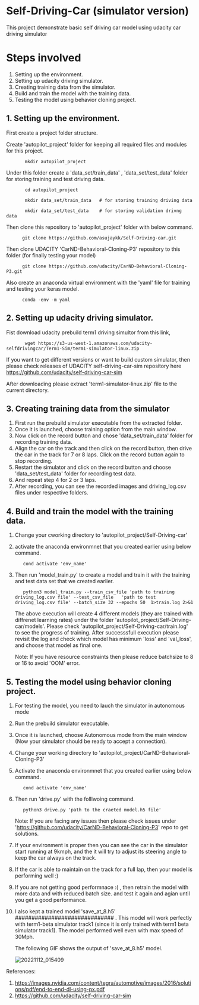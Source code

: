 # Self-Driving-Car (simulator version)
This project demonstrate basic self driving car model using udacity car driving simulator

# Steps involved
  1. Setting up the environment. 
  2. Setting up udacity driving simulator.
  3. Creating training data from the simulator.
  4. Build and train the model with the training data.
  5. Testing the model using behavior cloning project.
  
## 1. Setting up the environment.
   First create a project folder structure.   
   
   Create 'autopilot_project' folder for keeping all required files and modules for this project.
           
           mkdir autopilot_project 
   Under this folder create a 'data_set/train_data' , 'data_set/test_data'  folder for storing training and test driving data. 
           
           cd autopilot_project  
           
           mkdir data_set/train_data   # for storing training driving data 
           
           mkdir data_set/test_data    # for storing validation drivng data  
          
   Then clone this repository to 'autopilot_project' folder with below command.  
    
          git clone https://github.com/asujaykk/Self-Driving-car.git 
    
   Then clone UDACITY 'CarND-Behavioral-Cloning-P3' repository to this folder (for finally testing your model)   
          
          git clone https://github.com/udacity/CarND-Behavioral-Cloning-P3.git 
          
   Also create an anaconda virtual environment with the 'yaml'  file for training and testing your keras model.  
   
          conda -env -m yaml   
    
## 2. Setting up udacity driving simulator.    
   
   Fist download udacity prebuild term1 driving simultor from this link, 
   
           wget https://s3-us-west-1.amazonaws.com/udacity-selfdrivingcar/Term1-Sim/term1-simulator-linux.zip
           
   If you want to get different versions or want to build custom simulator, then please check releases of UDACITY self-driving-car-sim repository here https://github.com/udacity/self-driving-car-sim
   
   After downloading please extract 'term1-simulator-linux.zip' file to the current directory.
   
   
##  3. Creating training data from the simulator
   
   1. First run the prebuild simulator executable from the extracted folder.
   2. Once it is launched, choose training option from the main window.
   3. Now click on the record button and chose 'data_set/train_data' folder for recording training data.
   4. Align the car on the track and then click on the record button, then drive the car in the track for 7 or 8 laps. Click on the record button again to stop recording.
   5. Restart the simulator and  click on the record button and choose 'data_set/test_data' folder for recording test data.
   6. And repeat step 4 for 2 or 3 laps.
   7. After recording, you can see the recorded images and driving_log.csv files under respective folders.

## 4. Build and train the model with the training data.
   1. Change your cworking directory to 'autopilot_project/Self-Driving-car'
   2. activate the anaconda environmnet that you created earlier using below command.

             cond activate 'env_name'
   3. Then run 'model_train.py' to create a model and train it with the training and test data set that we created earlier. 
       
             python3 model_train.py --train_csv_file 'path to training driving_log.csv file' --test_csv_file   'path to test driving_log.csv file' --batch_size 32 --epochs 50  1>train.log 2>&1
             
      The above execution will create 4 different models (they are trained with diffrenet learning rates) under the folder 'autopilot_project/Self-Driving-car/models'. Please check 'autopilot_project/Self-Driving-car/train.log' to see the progress of training. After successsfull execution please revisit the log and check which model has minimum  'loss' and 'val_loss', and choose that model as final one.
      
      Note: If you have resource constraints then please reduce batchsize to 8 or 16 to avoid 'OOM' error.
      
   
             
##  5. Testing the model using behavior cloning project.

   1. For testing the model, you need to lauch the simulator in autonomous mode 
   2. Run the prebuild simulator executable.
   3. Once it is launched, choose Autonomous mode from the main window (Now your simulator should be ready to accept a connection).
   4. Change your working directory to 'autopilot_project/CarND-Behavioral-Cloning-P3'
   5. Activate the anaconda environmnet that you created earlier using below command.

             cond activate 'env_name'
   6. Then run 'drive.py' with the folllwoing command.
   
             python3 drive.py 'path to the craeted model.h5 file'
        Note: If you are facing any issues then please check issues under 'https://github.com/udacity/CarND-Behavioral-Cloning-P3' repo to get solutions.  
   7. If your environment is proper then you can see the car in the simulator start running at 9kmph, and the it will try to adjust its steering angle to keep the car always on the track. 
   8. If the car is able to maintain on the track for a full lap, then your model is performing well :)
   10. If you are not getting good performnace :( , then retrain the model with more data and with reduced batch size. and test it again and agian until you get a good performance.
   
   11. I also kept a trained model  'save_at_8.h5' ############################## . This model will work perfectly with term1-beta simulator track1 (since it is only trained with term1 beta simulator track1). The model performed well  even with max speed of 30Mph.
   
       The following GIF shows the output of 'save_at_8.h5' model. 
       
       ![20221112_015409](https://user-images.githubusercontent.com/78997596/201426129-31a1f8b6-6f5f-4655-a493-720745345d70.gif)

   


References:
  1. https://images.nvidia.com/content/tegra/automotive/images/2016/solutions/pdf/end-to-end-dl-using-px.pdf
  2. https://github.com/udacity/self-driving-car-sim
  
       
    
